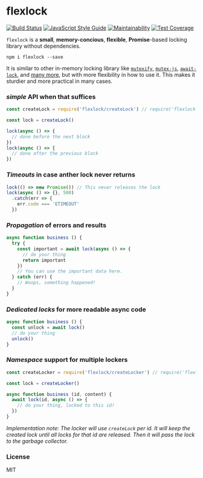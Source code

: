 # flexlock


<a href="https://travis-ci.org/martinheidegger/flexlock"><img src="https://travis-ci.org/martinheidegger/flexlock.svg?branch=master" alt="Build Status"/></a>
[![JavaScript Style Guide](https://img.shields.io/badge/code_style-standard-brightgreen.svg)](https://standardjs.com)
[![Maintainability](https://api.codeclimate.com/v1/badges/64b42212bd9ebab25cda/maintainability)](https://codeclimate.com/github/martinheidegger/flexlock/maintainability)
[![Test Coverage](https://api.codeclimate.com/v1/badges/64b42212bd9ebab25cda/test_coverage)](https://codeclimate.com/github/martinheidegger/flexlock/test_coverage)

`flexlock` is a **small**, **memory-concious**, **flexible**, **Promise**-based locking library without dependencies.

`npm i flexlock --save`

It is similar to other in-memory locking library like [`mutexify`](https://github.com/mafintosh/mutexify), [`mutex-js`](https://github.com/danielglennross/mutex-js), [`await-lock`](https://www.npmjs.com/package/await-lock), and [many more](https://www.npmjs.com/search?q=promise+lock), but with more flexibility in how
to use it. This makes it sturdier and more practical in many cases.


### _simple_ API when that suffices

```javascript
const createLock = require('flexlock/createLock') // require('flexlock').createLock works too

const lock = createLock()

lock(async () => {
  // done before the next block
})
lock(async () => {
  // done after the previous block
})
```

### _Timeouts_ in case anther lock never returns

```javascript
lock(() => new Promise()) // This never releases the lock
lock(async () => {}, 500)
  .catch(err => {
    err.code === 'ETIMEOUT'
  })
```

### _Propagation_ of errors and results

```javascript
async function business () {
  try {
    const important = await lock(async () => {
      // do your thing
      return important
    })
    // You can use the important data here.
  } catch (err) {
    // Woops, something happened!
  }
}
```

### _Dedicated locks_ for more readable async code

```javascript
async function business () {
  const unlock = await lock()
  // do your thing
  unlock()
}
```

### _Namespace_ support for multiple lockers

```javascript
const createLocker = require('flexlock/createLocker') // require('flexlock').createLocker works too

const lock = createLocker()

async function business (id, content) {
  await lock(id, async () => {
    // do your thing, locked to this id!
  })
}
```

_Implementation note: The locker will use `createLock` per id. It will keep the created lock until all locks
for that id are released. Then it will pass the lock to the garbage collector._

### License

MIT
